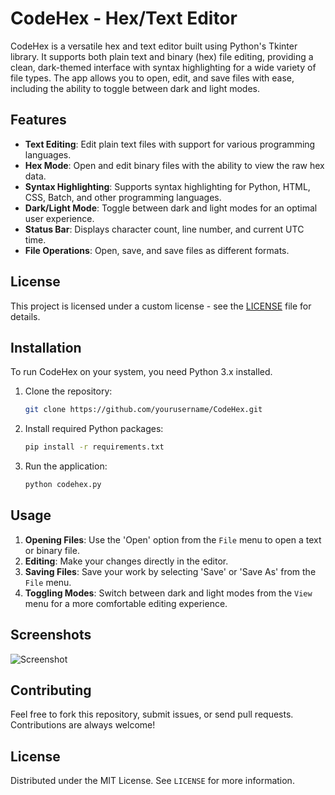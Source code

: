# CodeHex - Hex/Text Editor

CodeHex is a versatile hex and text editor built using Python's Tkinter library. It supports both plain text and binary (hex) file editing, providing a clean, dark-themed interface with syntax highlighting for a wide variety of file types. The app allows you to open, edit, and save files with ease, including the ability to toggle between dark and light modes.

## Features

- **Text Editing**: Edit plain text files with support for various programming languages.
- **Hex Mode**: Open and edit binary files with the ability to view the raw hex data.
- **Syntax Highlighting**: Supports syntax highlighting for Python, HTML, CSS, Batch, and other programming languages.
- **Dark/Light Mode**: Toggle between dark and light modes for an optimal user experience.
- **Status Bar**: Displays character count, line number, and current UTC time.
- **File Operations**: Open, save, and save files as different formats.

## License

This project is licensed under a custom license - see the [LICENSE](LICENSE) file for details.

  
## Installation

To run CodeHex on your system, you need Python 3.x installed.

1. Clone the repository:
    ```bash
    git clone https://github.com/yourusername/CodeHex.git
    ```

2. Install required Python packages:
    ```bash
    pip install -r requirements.txt
    ```

3. Run the application:
    ```bash
    python codehex.py
    ```

## Usage

1. **Opening Files**: Use the 'Open' option from the `File` menu to open a text or binary file.
2. **Editing**: Make your changes directly in the editor.
3. **Saving Files**: Save your work by selecting 'Save' or 'Save As' from the `File` menu.
4. **Toggling Modes**: Switch between dark and light modes from the `View` menu for a more comfortable editing experience.

## Screenshots

![Screenshot](screenshot.png)

## Contributing

Feel free to fork this repository, submit issues, or send pull requests. Contributions are always welcome!

## License

Distributed under the MIT License. See `LICENSE` for more information.

